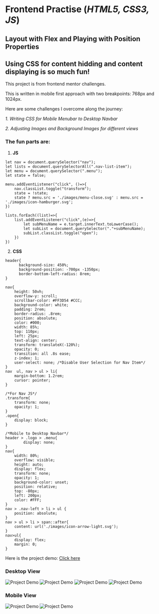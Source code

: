 # Frontend Practise (*HTML5, CSS3, JS*)

## Layout with Flex and Playing with Position Properties
## Using CSS for content hidding and content displaying is so much fun!

This project is from frontend mentor challenges.

This is written in mobile first approach with two breakpoints: 768px and 1024px.

Here are some challenges I overcome along the journey:

*1. Writing CSS for Mobile Menubar to Desktop Navbar*

*2. Adjusting Images and Background Images for different views*


### The fun parts are:

1. **JS**
```
let nav = document.querySelector("nav");
let lists = document.querySelectorAll(".nav-list-item");
let menu = document.querySelector(".menu");
let state = false;

menu.addEventListener("click", ()=>{
    nav.classList.toggle("transform");
    state = !state;
    state ? menu.src = './images/menu-close.svg' : menu.src = './images/icon-hamburger.svg';
})

lists.forEach((list)=>{
    list.addEventListener("click",(e)=>{
        let subMenuName = e.target.innerText.toLowerCase();
        let subList = document.querySelector("."+subMenuName);
        subList.classList.toggle("open");
    })
})
```

2. **CSS**
```
header{
      background-size: 450%;
      background-position: -700px -1350px;
      border-bottom-left-radius: 8rem;
}
```
```
nav{
    height: 50vh;
    overflow-y: scroll;
    scrollbar-color: #FF3D54 #CCC;
    background-color: white;
    padding: 2rem;
    border-radius: .8rem;
    position: absolute;
    color: #000;
    width: 85%;
    top: 110px;
    left: 25px;
    text-align: center;
    transform: translateX(-120%);
    opacity: 0;
    transition: all .8s ease;
    z-index: 1;
    user-select: none; /*Disable User Selection for Nav Item*/
}
nav  ul, nav > ul > li{
    margin-bottom: 1.2rem;
    cursor: pointer;
}
```
```
/*For Nav JS*/
.transform{
    transform: none;
    opacity: 1;
}
.open{
    display: block;
}
```
```
/*Mobile to Desktop Navbar*/
header > .logo > .menu{
        display: none;
}
nav{
    width: 80%;
    overflow: visible;
    height: auto;
    display: flex;
    transform: none;
    opacity: 1;
    background-color: unset;
    position: relative;
    top: -80px;
    left: 200px;
    color: #FFF;
}
nav > .nav-left > li > ul {
    position: absolute;
}
nav > ul > li > span::after{
    content: url('./images/icon-arrow-light.svg');
}
nav>ul{
    display: flex;
    margin: 0;
}
```

Here is the project demo: [Click here](https://blogr-website-theta.vercel.app/)

### Desktop View
![Project Demo](design/image1.png)
![Project Demo](design/image3.png)
![Project Demo](design/image4.png)
![Project Demo](design/image5.png)

### Mobile View
![Project Demo](design/image6.png)
![Project Demo](design/image7.png)
